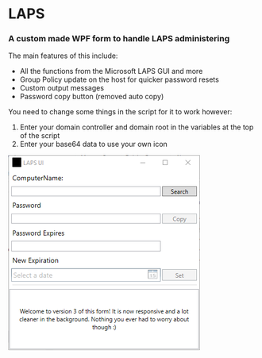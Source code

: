 # LAPS
### A custom made WPF form to handle LAPS administering 

The main features of this include:

 - All the functions from the Microsoft LAPS GUI and more
 - Group Policy update on the host for quicker password resets
 - Custom output messages
 - Password copy button (removed auto copy)

You need to change some things in the script for it to work however:

 1. Enter your domain controller and domain root in the variables at the top of the script
 2. Enter your base64 data to use your own icon
 
 ![alt text](https://github.com/IT-Delinquent/LAPS/blob/master/LAPS.png)
